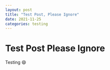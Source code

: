 ```yaml
---
layout: post
title: "Test Post, Please Ignore"
date: 2021-11-25
categories: testing
---
```


# Test Post Please Ignore


Testing 😄
